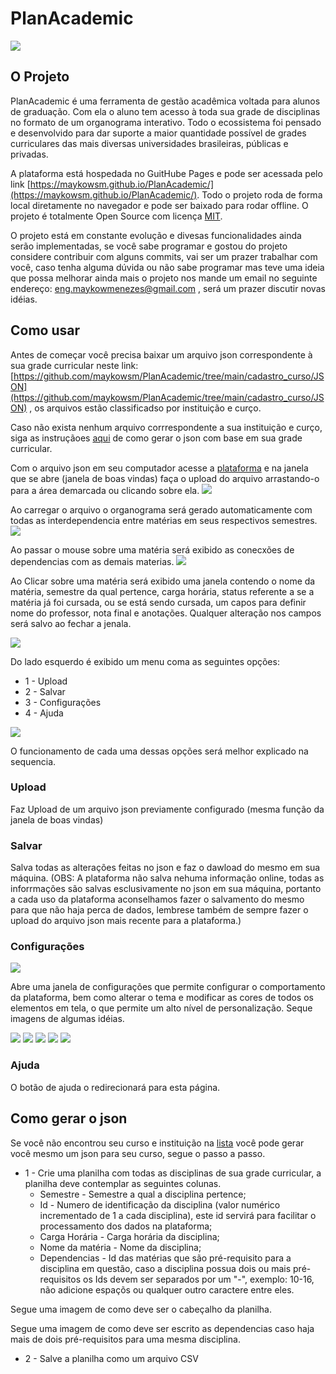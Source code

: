 # PlanAcademic
![](https://github.com/maykowsm/PlanAcademic/blob/main/img/img_readme/PlanAcademic.png)

## O Projeto
PlanAcademic é uma ferramenta de gestão acadêmica voltada para alunos de graduação. Com ela o aluno tem acesso à toda sua grade de disciplinas no formato de um organograma interativo. Todo o ecossistema foi pensado e desenvolvido para dar suporte a maior quantidade possível de grades curriculares das mais diversas universidades brasileiras, públicas e privadas.

A plataforma está hospedada no GuitHube Pages e pode ser acessada pelo link [https://maykowsm.github.io/PlanAcademic/](https://maykowsm.github.io/PlanAcademic/). Todo o projeto roda de forma local diretamente no navegador e pode ser baixado para rodar offline. O projeto é totalmente Open Source com licença [MIT](https://opensource.org/license/mit/).

O projeto está em constante evolução e divesas funcionalidades ainda serão implementadas, se você sabe programar e gostou do projeto considere contribuir com alguns commits, vai ser um prazer trabalhar com você, caso tenha alguma dúvida ou não sabe programar mas teve uma ideia que possa melhorar ainda mais o projeto nos mande um email no seguinte endereço: eng.maykowmenezes@gmail.com , será um prazer discutir novas idéias.

## Como usar
Antes de começar você precisa baixar um arquivo json correspondente à sua grade curricular neste link: [https://github.com/maykowsm/PlanAcademic/tree/main/cadastro_curso/JSON](https://github.com/maykowsm/PlanAcademic/tree/main/cadastro_curso/JSON) , os arquivos estão classificadso por instituição e curço. 

Caso não exista nenhum arquivo corrrespondente a sua instituição e curço, siga as instruçãoes [aqui](https://github.com/maykowsm/PlanAcademic/blob/main/README.md#como-gerar-o-json) de como gerar o json com base em sua grade curricular.

Com o arquivo json em seu computador acesse a [plataforma](https://maykowsm.github.io/PlanAcademic/) e na janela que se abre (janela de boas vindas) faça o upload do arquivo arrastando-o para a área demarcada ou clicando sobre ela.
![](https://github.com/maykowsm/PlanAcademic/blob/main/img/img_readme/upload%20Arquivo.png)

Ao carregar o arquivo o organograma será gerado automaticamente com todas as interdependencia entre matérias em seus respectivos semestres.
![](https://github.com/maykowsm/PlanAcademic/blob/main/img/img_readme/Organograma.png)

Ao passar o mouse sobre uma matéria será exibido as conecxões de dependencias com as demais materias.
![](https://github.com/maykowsm/PlanAcademic/blob/main/img/img_readme/met%C3%A9rias.png)

Ao Clicar sobre uma matéria será exibido uma janela contendo o nome da matéria, semestre da qual pertence, carga horária, status referente a se a matéria já foi cursada, ou se está sendo cursada, um capos para definir nome do professor, nota final e anotações. Qualquer alteração nos campos será salvo ao fechar a jenala.

![](https://github.com/maykowsm/PlanAcademic/blob/main/img/img_readme/janela_mat%C3%A9ria.png)


Do lado esquerdo é exibido um menu coma as seguintes opções:
* 1 - Upload
* 2 - Salvar
* 3 - Configurações
* 4 - Ajuda

![](https://github.com/maykowsm/PlanAcademic/blob/main/img/img_readme/menu.png)

O funcionamento de cada uma dessas opções será melhor explicado na sequencia.

### Upload
Faz Upload de um arquivo json previamente configurado (mesma função da janela de boas vindas)

### Salvar
Salva todas as alterações feitas no json e faz o dawload do mesmo em sua máquina. (OBS: A plataforma não salva nehuma informação online, todas as inforrmações são salvas esclusivamente no json em sua máquina, portanto a cada uso da plataforma aconselhamos fazer o salvamento do mesmo para que não haja perca de dados, lembrese também de sempre fazer o upload do arquivo json mais recente para a plataforma.)

### Configurações
![](https://github.com/maykowsm/PlanAcademic/blob/main/img/img_readme/configura%C3%A7%C3%B5es.png)

Abre uma janela de configurações que permite configurar o comportamento da plataforma, bem como alterar o tema e modificar as cores de todos os elementos em tela, o que permite um alto nível de personalização.
Seque imagens de algumas idéias.

![](https://github.com/maykowsm/PlanAcademic/blob/main/img/img_readme/modelo-1.png)
![](https://github.com/maykowsm/PlanAcademic/blob/main/img/img_readme/modelo-2.png)
![](https://github.com/maykowsm/PlanAcademic/blob/main/img/img_readme/modelo-3.png)
![](https://github.com/maykowsm/PlanAcademic/blob/main/img/img_readme/modelo-4.png)
![](https://github.com/maykowsm/PlanAcademic/blob/main/img/img_readme/modelo-5.png)

### Ajuda
O botão de ajuda o redirecionará para esta página.

## Como gerar o json
Se você não encontrou seu curso e instituição na [lista](https://github.com/maykowsm/PlanAcademic/tree/main/cadastro_curso/JSON) você pode gerar você mesmo um json para seu curso, segue o passo a passo.

* 1 - Crie uma planilha com todas as disciplinas de sua grade curricular, a planilha deve contemplar as seguintes colunas.
  * Semestre - Semestre a qual a disciplina pertence;
  * Id - Numero de identificação da disciplina (valor numérico incrementado de 1 a cada disciplina), este id servirá para facilitar o processamento dos dados na plataforma;
  * Carga Horária - Carga horária da disciplina;
  * Nome da matéria - Nome da disciplina;
  * Dependencias - Id das matérias que são pré-requisito para a disciplina em questão, caso a disciplina possua dois ou mais pré-requisitos os Ids devem ser separados por um "-", exemplo: 10-16, não adicione espaçõs ou qualquer outro caractere entre eles.
 
Segue uma imagem de como deve ser o cabeçalho da planilha.

Segue uma imagem de como deve ser escrito as dependencias caso haja mais de dois pré-requisitos para uma mesma disciplina.

* 2 - Salve a planilha como um arquivo CSV

